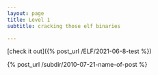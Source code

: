 ```yaml
---
layout: page
title: Level 1
subtitle: cracking those elf binaries

---
```



[check it out]({% post_url /ELF/2021-06-8-test %})

{% post_url /subdir/2010-07-21-name-of-post %}
